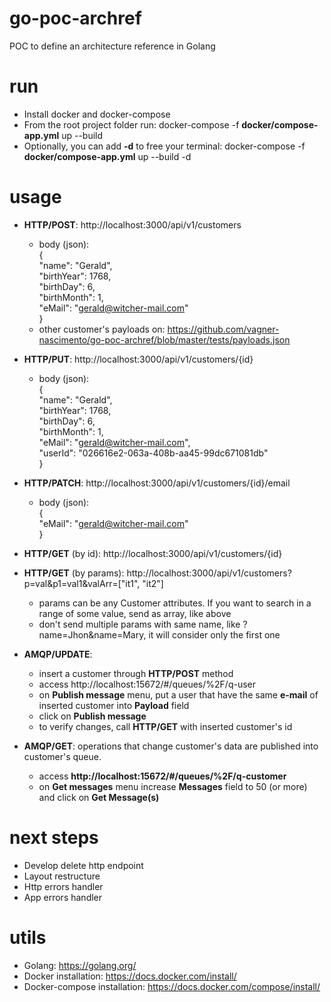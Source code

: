 # go-poc-archref
POC to define an architecture reference in Golang

# run
- Install docker and docker-compose
- From the root project folder run: docker-compose -f **docker/compose-app.yml** up --build
- Optionally, you can add **-d** to free your terminal: docker-compose -f **docker/compose-app.yml** up --build -d

# usage
- **HTTP/POST**: http://localhost:3000/api/v1/customers
    - body (json):  
{  
 "name": "Gerald",  
 "birthYear": 1768,  
 "birthDay": 6,  
 "birthMonth": 1,  
 "eMail": "gerald@witcher-mail.com"  
}
    - other customer's payloads on: https://github.com/vagner-nascimento/go-poc-archref/blob/master/tests/payloads.json
 - **HTTP/PUT**: http://localhost:3000/api/v1/customers/{id}
     - body (json):  
       {  
        "name": "Gerald",  
        "birthYear": 1768,  
        "birthDay": 6,  
        "birthMonth": 1,  
        "eMail": "gerald@witcher-mail.com",  
 "userId": "026616e2-063a-408b-aa45-99dc671081db"  
 }
  - **HTTP/PATCH**: http://localhost:3000/api/v1/customers/{id}/email
     - body (json):  
       {  
        "eMail": "gerald@witcher-mail.com"  
 }
  
 - **HTTP/GET** (by id): http://localhost:3000/api/v1/customers/{id}
 - **HTTP/GET** (by params): http://localhost:3000/api/v1/customers?p=val&p1=val1&valArr=["it1", "it2"]
    - params can be any Customer attributes. If you want to search in a range of some value, send as array, like above
    - don't send multiple params with same name, like ?name=Jhon&name=Mary, it will consider only the first one   
  
 - **AMQP/UPDATE**:
    - insert a customer through **HTTP/POST** method 
    - access http://localhost:15672/#/queues/%2F/q-user
    - on  **Publish message** menu, put a user that have the same **e-mail** of inserted customer into **Payload** field
    - click on **Publish message**
    - to verify changes, call **HTTP/GET** with inserted customer's id
    
 - **AMQP/GET**: operations that change customer's data are published into customer's queue.
    - access **http://localhost:15672/#/queues/%2F/q-customer**
    - on **Get messages** menu increase **Messages** field to 50 (or more) and click on **Get Message(s)**

# next steps
- Develop delete http endpoint
- Layout restructure
- Http errors handler
- App errors handler

# utils
- Golang: https://golang.org/
- Docker installation: https://docs.docker.com/install/
- Docker-compose installation: https://docs.docker.com/compose/install/
